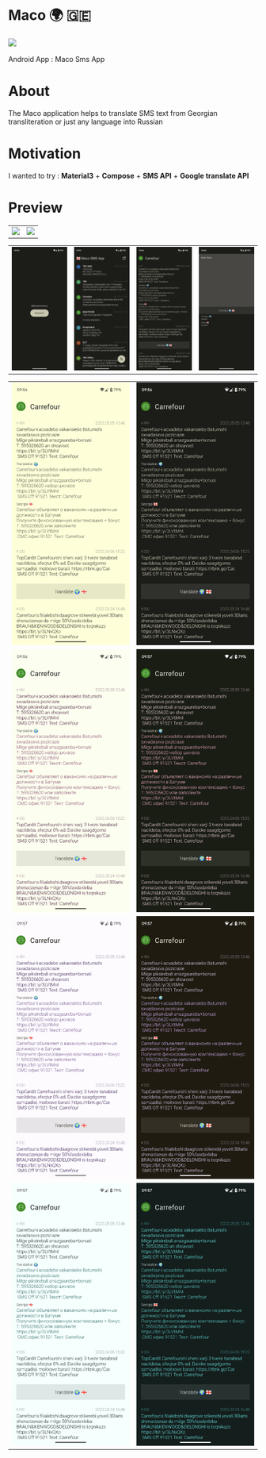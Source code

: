 # Maco 🌍 🇬🇪

<img src="https://raw.githubusercontent.com/andybeardness/Maco-SMS-App/main/app/src/main/1024.png" width="250">

Android App : Maco Sms App

# About

The Maco application helps to translate SMS text from Georgian transliteration or just any language into Russian

# Motivation

I wanted to try : **Material3** + **Compose** + **SMS API** + **Google translate API**

# Preview

|   |   |
| - | - |
| <img src="https://raw.githubusercontent.com/andybeardness/Maco-Android/main/preview/r1.gif" width="400"> | <img src="https://raw.githubusercontent.com/andybeardness/Maco-Android/main/preview/r2.gif" width="400"> |

|   |   |   |   |
| - | - | - | - |
| ![](https://raw.githubusercontent.com/andybeardness/Maco-Android/main/preview/s1.png) | ![](https://raw.githubusercontent.com/andybeardness/Maco-Android/main/preview/s2.png) | ![](https://raw.githubusercontent.com/andybeardness/Maco-Android/main/preview/s3.png) | ![](https://raw.githubusercontent.com/andybeardness/Maco-Android/main/preview/s4.png) |

|   |   |
| - | - |
| ![](https://raw.githubusercontent.com/andybeardness/Maco-Android/main/preview/l1.png) | ![](https://raw.githubusercontent.com/andybeardness/Maco-Android/main/preview/d1.png) |
| ![](https://raw.githubusercontent.com/andybeardness/Maco-Android/main/preview/l2.png) | ![](https://raw.githubusercontent.com/andybeardness/Maco-Android/main/preview/d2.png) |
| ![](https://raw.githubusercontent.com/andybeardness/Maco-Android/main/preview/l3.png) | ![](https://raw.githubusercontent.com/andybeardness/Maco-Android/main/preview/d3.png) |
| ![](https://raw.githubusercontent.com/andybeardness/Maco-Android/main/preview/l4.png) | ![](https://raw.githubusercontent.com/andybeardness/Maco-Android/main/preview/d4.png) |